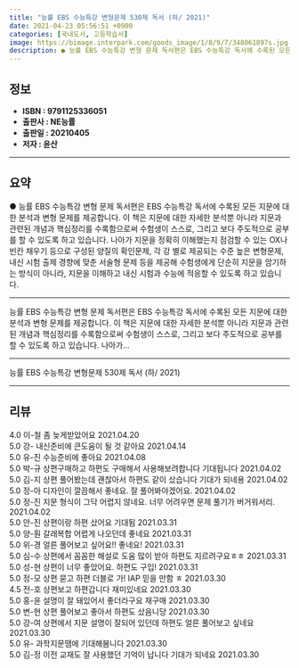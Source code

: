 ```yaml
---
title: "능률 EBS 수능특강 변형문제 530제 독서 (하/ 2021)"
date: 2021-04-23 05:56:51 +0900
categories: [국내도서, 고등학습서]
image: https://bimage.interpark.com/goods_image/1/8/9/7/348061897s.jpg
description: ● 능률 EBS 수능특강 변형 문제 독서편은 EBS 수능특강 독서에 수록된 모든 지문에 대한 분석과 변형 문제를 제공합니다. 이 책은 지문에 대한 자세한 분석뿐 아니라 지문과 관련된 개념과 핵심정리를 수록함으로써 수험생이 스스로, 그리고 보다 주도적으로 공부를 할 수 있도록 하고 있습
---
```


## **정보**

- **ISBN : 9791125336051**
- **출판사 : NE능률**
- **출판일 : 20210405**
- **저자 : 윤산**

------



## **요약**

●  능률 EBS 수능특강 변형 문제 독서편은 EBS 수능특강 독서에 수록된 모든 지문에 대한 분석과 변형 문제를 제공합니다. 이 책은 지문에 대한 자세한 분석뿐 아니라 지문과 관련된 개념과 핵심정리를 수록함으로써 수험생이 스스로, 그리고 보다 주도적으로 공부를 할 수 있도록 하고 있습니다. 나아가 지문을 정확히 이해했는지 점검할 수 있는 OX나 빈칸 채우기 등으로 구성된 양질의 확인문제, 각 강 별로 제공되는 수준 높은 변형문제, 내신 시험 출제 경향에 맞춘 서술형 문제 등을 제공해 수험생에게 단순히 지문을 암기하는 방식이 아니라, 지문을 이해하고 내신 시험과 수능에 적응할 수 있도록 하고 있습니다.

------

능률 EBS 수능특강 변형 문제 독서편은 EBS 수능특강 독서에 수록된 모든 지문에 대한 분석과 변형 문제를 제공합니다. 이 책은 지문에 대한 자세한 분석뿐 아니라 지문과 관련된 개념과 핵심정리를 수록함으로써 수험생이 스스로, 그리고 보다 주도적으로 공부를 할 수 있도록 하고 있습니다. 나아가... 

------


능률 EBS 수능특강 변형문제 530제 독서 (하/ 2021) 

------


## **리뷰** 

4.0 이-철 좀 늦게받았어요 2021.04.20 <br/>5.0 강- 내신준비에 큰도움이 될 것 같아요 2021.04.14 <br/>5.0 유-진 수능준비에 좋아요 2021.04.08 <br/>5.0 박-규 상편구매하고 하편도 구매해서 사용해보려합니다 기대됩니다 2021.04.02 <br/>5.0 김-지 상편 풀어봤는데 괜찮아서 하편도 같이 샀습니다 기대가 되네용 2021.04.02 <br/>5.0 정-아 디자인이 깔끔해서 좋네요. 잘 풀어봐야겠어요. 2021.04.02 <br/>5.0 정-진 지문 형식이 그닥 어렵지 않네요. 너무 어려우면 문제 풀기가 버거워서리. 2021.04.02 <br/>5.0 안-진 상편이랑 하편 샀어요 기대됨 2021.03.31 <br/>5.0 양-훤 갈래복합 어렵게 나오던데 좋네요 2021.03.31 <br/>5.0 위-경 얼른 풀어보고 싶어요!! 좋네요! 2021.03.31 <br/>5.0 심-수 상편에서 꼼꼼한 해설로 도움 많이 받아 하편도 지르려구요ㅎㅎ 2021.03.31 <br/>5.0 성-현 상편이 너무 좋았어요. 하편도 구입! 2021.03.31 <br/>5.0 정-모 상편 묻고 하편 더블로 가! IAP 믿을 만함 ㅎ 2021.03.30 <br/>4.5 전-호 상편보고 하편갑니다 재미있네요 2021.03.30 <br/>5.0 홍-윤 설명이 잘 돼있어서 좋더라구요 재구매 2021.03.30 <br/>5.0 변-현 상편 풀어보고 좋아서 하편도 샀음니당 2021.03.30 <br/>5.0 강-여 상편에서 지문 설명이 잘되어 있던데 하편도 얼른 풀어보고 싶네요 2021.03.30 <br/>5.0 유- 과학지문땜에 기대해봄니다 2021.03.30 <br/>5.0 김-정 이전 교재도 잘 사용했던 기억이 납니다 기대가 되네요 2021.03.30 <br/>